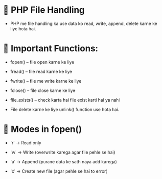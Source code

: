 # 📂 PHP File Handling

-   PHP me file handling ka use data ko read, write, append, delete karne ke liye hota hai.

# 🔑 Important Functions:

-   fopen() – file open karne ke liye

-   fread() – file read karne ke liye

-   fwrite() – file me write karne ke liye

-   fclose() – file close karne ke liye

-   file_exists() – check karta hai file exist karti hai ya nahi

-   File delete karne ke liye unlink() function use hota hai.

# 📌 Modes in fopen()

-   'r' → Read only

-   'w' → Write (overwrite karega agar file pehle se hai)

-   'a' → Append (purane data ke sath naya add karega)

-   'x' → Create new file (agar pehle se hai to error)
